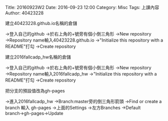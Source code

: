 Title: 20160923W2
Date: 2016-09-23 12:00
Category: Misc
Tags: 上課內容
Author: 40423228

<p>建立40423228.github.io名稱的倉儲</p>
→登入自己的github
→於右上角的+號旁有個小倒三角形
→New repository
→Repository name輸入40423228.github.io
→"Initialize this repository with a README"打勾
→Create repository
<p>建立2016fallcadp_hw名稱的倉儲</p>
→登入自己的github
→於右上角的+號旁有個小倒三角形
→New repository
→Repository name輸入2016fallcadp_hw
→"Initialize this repository with a README"打勾
→Create repository
<p>把分支的預設值改為gh-pages</p>
→進入2016fallcadp_hw
→Branch:master旁的倒三角形箭頭
→Find or create a branch 輸入 gh-pages
→上面的Settings
→左方Branches
→Default branch→gh-pages→Update